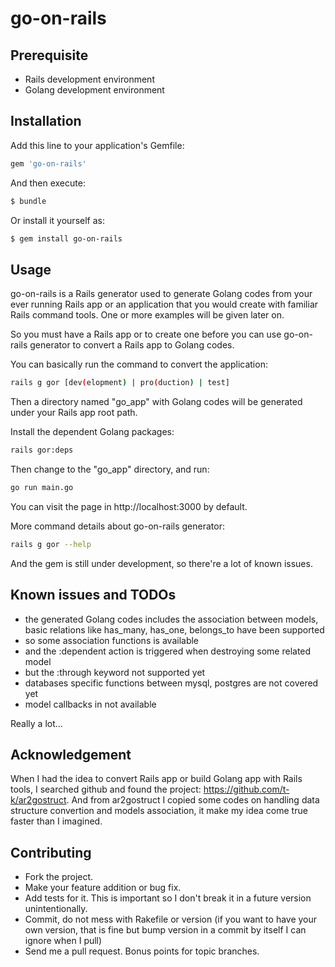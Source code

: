 go-on-rails
====

## Prerequisite

* Rails development environment
* Golang development environment

## Installation

Add this line to your application's Gemfile:

```ruby
gem 'go-on-rails'
```

And then execute:
```bash
$ bundle
```

Or install it yourself as:
```bash
$ gem install go-on-rails
```
## Usage

go-on-rails is a Rails generator used to generate Golang codes from your ever running Rails app or an application that you would create with familiar Rails command tools. One or more examples will be given later on.

So you must have a Rails app or to create one before you can use go-on-rails generator to convert a Rails app to Golang codes.

You can basically run the command to convert the application:

```bash
rails g gor [dev(elopment) | pro(duction) | test]
```

Then a directory named "go_app" with Golang codes will be generated under your Rails app root path.

Install the dependent Golang packages:

```bash
rails gor:deps
```

Then change to the "go_app" directory, and run:

```bash
go run main.go
```

You can visit the page in http://localhost:3000 by default.

More command details about go-on-rails generator:

```bash
rails g gor --help
```

And the gem is still under development, so there're a lot of known issues.

## Known issues and TODOs

* the generated Golang codes includes the association between models, basic relations like has_many, has_one, belongs_to have been supported
* so some association functions is available
* and the :dependent action is triggered when destroying some related model
* but the :through keyword not supported yet
* databases specific functions between mysql, postgres are not covered yet
* model callbacks in not available

Really a lot...

## Acknowledgement

When I had the idea to convert Rails app or build Golang app with Rails tools, I searched github and found the project: https://github.com/t-k/ar2gostruct. And from ar2gostruct I copied some codes on handling data structure convertion and models association, it make my idea come true faster than I imagined.

## Contributing

- Fork the project.
- Make your feature addition or bug fix.
- Add tests for it. This is important so I don't break it in a future version unintentionally.
- Commit, do not mess with Rakefile or version (if you want to have your own version, that is fine but bump version in a commit by itself I can ignore when I pull)
- Send me a pull request. Bonus points for topic branches.

